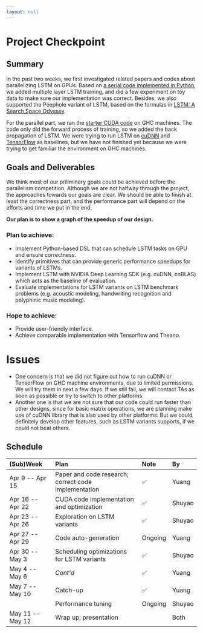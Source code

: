 ```yaml
---
layout: null
---
```

<script type="text/javascript" src="https://cdn.mathjax.org/mathjax/latest/MathJax.js?config=TeX-MML-AM_CHTML"> </script>
# Project Checkpoint

## Summary
<!--One to two paragraphs, summarize the work that you have completed so far. (This should be easy if you have been maintaining this information on your project page.)-->

In the past two weeks, we first investigated related papers and codes about parallelizing LSTM on GPUs. Based on [a serial code implemented in Python](http://nicodjimenez.github.io/2014/08/08/lstm.html), we added multiple layer LSTM training, and did a few experiment on toy data to make sure our implementation was correct. Besides, we also supported the Peephole variant of LSTM, based on the formulas in [LSTM: A Search Space Odyssey](https://arxiv.org/pdf/1503.04069.pdf).

For the parallel part, we ran the [starter CUDA code](https://devblogs.nvidia.com/parallelforall/optimizing-recurrent-neural-networks-cudnn-5/) on GHC machines. The code only did the forward process of training, so we added the back propagation of LSTM. We were trying to run LSTM on [cuDNN](https://developer.nvidia.com/cudnn) and [TensorFlow](https://www.tensorflow.org/tutorials/recurrent) as baselines, but we have not finished yet because we were trying to get familiar the environment on GHC machines.

## Goals and Deliverables
<!--Describe how you are doing with respect to the goals and deliverables stated in your proposal. Do you still believe you will be able to produce all your deliverables? If not, why? What about the "nice to haves"? In your checkpoint writeup we want a new list of goals that you plan to hit for the Parallelism competition.-->
We think most of our priliminary goals could be achieved before the parallelism competition. Although we are not halfway through the project, the approaches towards our goals are clear. We should be able to finish at least the correctness part, and the performance part will depend on the efforts and time we put in the end.

<!--What do you plan to show at the parallelism competition? Will it be a demo? Will it be a graph?-->
**Our plan is to show a graph of the speedup of our design.**
### Plan to achieve:
* Implement Python-based DSL that can schedule LSTM tasks on GPU and ensure correctness.
* Identify primitives that can provide generic performance speedups for variants of LSTMs.
* Implement LSTM with NVIDIA Deep Learning SDK (e.g. cuDNN, cnBLAS) which acts as the baseline of evaluation.
* Evaluate implementations for LSTM variants on LSTM benchmark problems (e.g. acoustic modeling, handwriting recognition and polyphinic music modeling).

### Hope to achieve:
* Provide user-friendly interface.
* Achieve comparable implementation with Tensorflow and Theano.

# Issues
<!--List the issues that concern you the most. Are there any remaining unknowns (things you simply don't know how to solve, or resource you don't know how to get) or is it just a matter of coding and doing the work? If you do not wish to put this information on a public web site you are welcome to email the staff directly.-->
* One concern is that we did not figure out how to run cuDNN or TensorFlow on GHC machine environments, due to limited permissions. We will try them in next a few days. If we still fail, we will contact TAs as soon as possible or try to switch to other platforms.
* Another one is that we are not sure that our code could run faster than other designs, since for basic matrix operations, we are planning make use of cuDNN library that is also used by other platforms. But we could definitely develop other features, such as LSTM variants supports, if we could not beat others.

## Schedule
<!--Make sure your project schedule on your main project page is up to date with work completed so far, and well as with a revised plan of work for the coming weeks. As by this time you should have a good understanding of what is required to complete your project, I want to see a very detailed schedule for the coming weeks. I suggest breaking time down into half-week increments. Each increment should have at least one task, and for each task put a person's name on it.-->

| (Sub)Week | Plan | Note | By |
| :--- |:---| :---| :---|
| Apr 9 -- Apr 15 | Paper and code research; correct code implementation | ✅ | Yuang |
| Apr 16 -- Apr 22 | CUDA code implementation and optimization | ✅ | Shuyao |
| Apr 23 -- Apr 26 | Exploration on LSTM variants | ✅ | Shuyao |
| Apr 27 -- Apr 29 | Code auto-generation | Ongoing | Yuang|
| Apr 30 -- May 3 | Scheduling optimizations for LSTM variants  | ✅ | Shuyao |
| May 4 -- May 6 | _Cont'd_  | ✅ | Yuang |
| May 7 -- May 10 | Catch-up | ✅ | Yuang |
|  | Performance tuning | Ongoing | Shuyao |
| May 11 -- May 12 | Wrap up; presentation | | Both |
